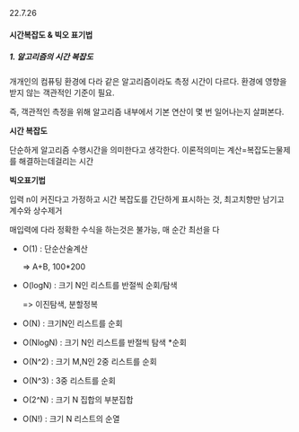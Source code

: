 22.7.26

#### 시간복잡도 & 빅오 표기법

##### 1. 알고리즘의 시간 복잡도

개개인의 컴퓨팅 환경에 다라 같은 알고리즘이라도 측정 시간이 다르다. 환경에 영향을 받지 않는 객관적인 기준이 필요.

즉, 객관적인 측정을 위해 알고리즘 내부에서 기본 연산이 몇 번 일어나는지 살펴본다.



**시간 복잡도**

단순하게 알고리즘 수행시간을 의미한다고 생각한다. 이론적의미는 계산=복잡도는물제를 해결하는데걸리는 시간



**빅오표기법**

입력 n이 커진다고 가정하고 시간 복잡도를 간단하게 표시하는 것, 최고치향만 남기고 계수와 상수제거

매입력에 다라 정확한 수식을 하는것은 불가능, 매 순간 최선을 다

- O(1) : 단순산술계산
  
  => A+B, 100*200

- O(logN) : 크기 N인 리스트를 반절씩 순회/탐색
  
  => 이진탐색, 분할정복

- O(N) : 크기N인 리스트를 순회

- O(NlogN) : 크기 N인 리스트를 반절씩 탐색 *순회

- O(N^2) : 크기 M,N인 2중 리스트를 순회

- O(N^3) : 3중 리스트를 순회

- O(2^N) : 크기 N 집합의 부분집합

- O(N!) : 크기 N 리스트의 순열


